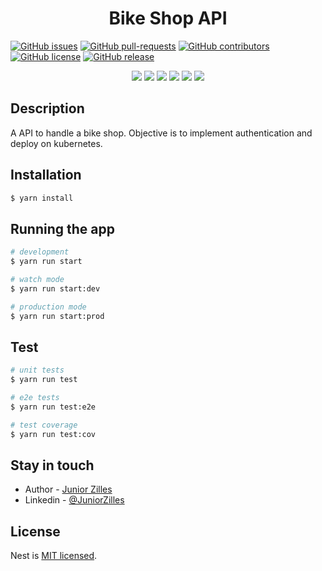 <h1 align='center'>Bike Shop API</h1>


  [![GitHub issues](https://img.shields.io/github/issues/JuniorZilles/bike-shop.svg)](https://github.com/JuniorZilles/bike-shop/issues/)
  [![GitHub pull-requests](https://img.shields.io/github/issues-pr/JuniorZilles/bike-shop.svg)](https://github.com/JuniorZilles/bike-shop/pull/)
  [![GitHub contributors](https://img.shields.io/github/contributors/JuniorZilles/bike-shop.svg)](https://github.com/JuniorZilles/bike-shop/graphs/contributors/)
  [![GitHub license](https://img.shields.io/github/license/JuniorZilles/bike-shop.svg)](https://github.com/JuniorZilles/bike-shop/blob/master/LICENSE)
  [![GitHub release](https://img.shields.io/github/release/JuniorZilles/bike-shop.svg)](https://github.com/JuniorZilles/bike-shop/releases/)

<p align="center">
<img src="http://img.shields.io/static/v1?label=Node&message=16.17.1&color=green&style=for-the-badge&logo=node.js"/>
<img src="http://img.shields.io/static/v1?label=NestJS&message=9.0.0&color=ed2945&style=for-the-badge&logo=nestjs"/>
<img src="http://img.shields.io/static/v1?label=eslint&message=8.0.1&color=4B32C3&style=for-the-badge&logo=eslint"/>
<img src="http://img.shields.io/static/v1?label=Typescript&message=4.7.4&color=blue&style=for-the-badge&logo=typescript"/>
<img src="http://img.shields.io/static/v1?label=Postgres&message=8.10.0&color=blue&style=for-the-badge&logo=postgreSQL"/>
<img src="http://img.shields.io/static/v1?label=STATUS&message=DONE&color=GREEN&style=for-the-badge"/>
</p>

## Description

A API to handle a bike shop. Objective is to implement authentication and deploy on kubernetes.

## Installation

```bash
$ yarn install
```

## Running the app

```bash
# development
$ yarn run start

# watch mode
$ yarn run start:dev

# production mode
$ yarn run start:prod
```

## Test

```bash
# unit tests
$ yarn run test

# e2e tests
$ yarn run test:e2e

# test coverage
$ yarn run test:cov
```


## Stay in touch

- Author - [Junior Zilles](https://github.com/JuniorZilles)
- Linkedin - [@JuniorZilles](https://www.linkedin.com/in/junior-zilles/)

## License

Nest is [MIT licensed](LICENSE).
